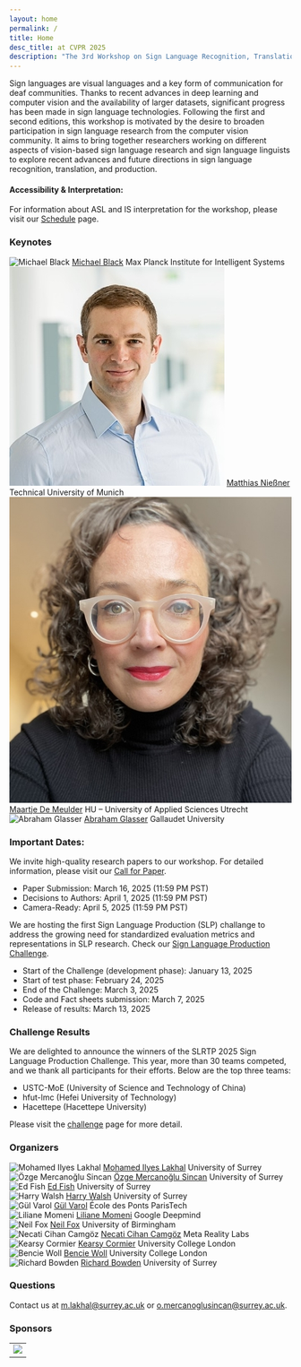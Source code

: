 ```yaml
---
layout: home
permalink: /
title: Home
desc_title: at CVPR 2025
description: "The 3rd Workshop on Sign Language Recognition, Translation and Production<br>Wed June 11th - Sun June 15th, 2025, Nashville TN"
---
```


Sign languages are visual languages and a key form of communication for deaf communities. Thanks to recent advances in deep learning and computer vision and the availability of larger datasets, significant progress has been made in sign language technologies. Following the first and second editions, this workshop is motivated by the desire to broaden participation in sign language research from the computer vision community. It aims to bring together researchers working on different aspects of vision-based sign language research and sign language linguists to explore recent advances and future directions in sign language recognition, translation, and production.

#### Accessibility & Interpretation:
For information about ASL and IS interpretation for the workshop, please visit our [Schedule](https://slrtpworkshop.github.io/schedule/) page.

### Keynotes 

<div class="user-cards">
  <div class="user-card">
    <img src="assets/img/speaker_Michael_Black.jpg" class="user-image" alt="Michael Black">
    <a class="user-name" href="https://ps.is.mpg.de/person/black">Michael Black</a>
    <span>Max Planck Institute for Intelligent Systems</span>
  </div>
  <div class="user-card">
    <img src="assets/img/speaker_Matthias_Niessner.jpg" class="user-image" alt="Matthias Nießner">
    <a class="user-name" href="https://www.niessnerlab.org/index.html">Matthias Nießner</a>
    <span>Technical University of Munich</span>
  </div>
  <div class="user-card">
    <img src="assets/img/speaker_MaartjeDeMeulder.jpeg" class="user-image" alt="Maartje De Meulder">
    <a class="user-name" href="https://maartjedemeulder.be">Maartje De Meulder</a>
    <span>HU – University of Applied Sciences Utrecht</span>
  </div>
  <div class="user-card">
    <img src="assets/img/speaker_Abraham_Glasser.jpg" class="user-image" alt="Abraham Glasser">
    <a class="user-name" href="https://abrahamglasser.com">Abraham Glasser</a>
    <span>Gallaudet University</span>
  </div>
</div>


### Important Dates:

We invite high-quality research papers to our workshop. For detailed information, please visit our [Call for Paper](https://slrtpworkshop.github.io/cfp/).

- Paper Submission: March 16, 2025 (11:59 PM PST)
- Decisions to Authors: April 1, 2025 (11:59 PM PST)
- Camera-Ready: April 5, 2025 (11:59 PM PST)

We are hosting the first Sign Language Production (SLP) challange to address the growing need for standardized evaluation metrics and representations in SLP research. Check our [Sign Language Production Challenge](https://www.codabench.org/competitions/4854/). 
- Start of the Challenge (development phase): January 13, 2025 
- Start of test phase: February 24, 2025 
- End of the Challenge: March 3, 2025 
- Code and Fact sheets submission: March 7, 2025 
- Release of results: March 13, 2025

### Challenge Results

We are delighted to announce the winners of the SLRTP 2025 Sign Language Production Challenge. This year, more than 30 teams competed, and we thank all participants for their efforts. Below are the top three teams:

- USTC-MoE (University of Science and Technology of China)
- hfut-lmc (Hefei University of Technology)
- Hacettepe (Hacettepe University)

Please visit the [challenge](https://slrtpworkshop.github.io/challenge/) page for more detail.


### Organizers

<div class="user-cards">
  <div class="user-card">
    <img src="assets/img/org_lakhal.jpg" class="user-image" alt="Mohamed Ilyes Lakhal">
    <a class="user-name" href="https://mlakhal.github.io">Mohamed Ilyes Lakhal</a>
    <span>University of Surrey</span>
  </div>
  <div class="user-card">
    <img src="assets/img/org_sincan.jpeg" class="user-image" alt="Özge Mercanoğlu Sincan">
    <a class="user-name" href="https://scholar.google.com/citations?user=nACVfjYAAAAJ&hl=de">Özge Mercanoğlu Sincan</a>
    <span>University of Surrey</span>
  </div>
  <div class="user-card">
    <img src="assets/img/org_fish.jpeg" class="user-image" alt="Ed Fish">
    <a class="user-name" href="https://ed-fish.github.io">Ed Fish</a>
    <span>University of Surrey</span>
  </div>
  <div class="user-card">
    <img src="assets/img/org_walsh.jpg" class="user-image" alt="Harry Walsh">
    <a class="user-name" href="https://scholar.google.com/citations?user=0H4urUIAAAAJ&hl=en">Harry Walsh</a>
    <span>University of Surrey</span>
  </div>

  <div class="user-card">
    <img src="assets/img/org_varol.jpg" class="user-image" alt="Gül Varol">
    <a class="user-name" href="https://gulvarol.github.io">Gül Varol</a>
    <span>École des Ponts ParisTech</span>
  </div>
  <div class="user-card">
    <img src="assets/img/org_momeni.jpg" class="user-image" alt="Liliane Momeni">
    <a class="user-name" href="https://www.robots.ox.ac.uk/~liliane/">Liliane Momeni</a>
    <span>Google Deepmind</span>
  </div>
  <div class="user-card">
    <img src="assets/img/org_fox.jpg" class="user-image" alt="Neil Fox">
    <a class="user-name" href="https://research.birmingham.ac.uk/en/persons/neil-fox">Neil Fox</a>
    <span>University of Birmingham</span>
  </div>
  <div class="user-card">
    <img src="assets/img/org_Camgoz.jpg" class="user-image" alt="Necati Cihan Camgöz">
    <a class="user-name" href="https://www.cihancamgoz.com">Necati Cihan Camgöz</a>
    <span>Meta Reality Labs</span>
  </div>

  <div class="user-card">
    <img src="assets/img/org_cormier.jpg" class="user-image" alt="Kearsy Cormier">
    <a class="user-name" href="https://sites.google.com/view/kearsy/">Kearsy Cormier</a>
    <span>University College London</span>
  </div>
  <div class="user-card">
    <img src="assets/img/org_woll.jpg" class="user-image" alt="Bencie Woll">
    <a class="user-name" href="https://profiles.ucl.ac.uk/7678-bencie-woll">Bencie Woll</a>
    <span>University College London</span>
  </div>
  <div class="user-card">
    <img src="assets/img/org_bowden.jpg" class="user-image" alt="Richard Bowden">
    <a class="user-name" href="https://scholar.google.co.uk/citations?user=mvvgDvcAAAAJ&hl=en">Richard Bowden</a>
    <span>University of Surrey</span>
  </div>
</div>

### Questions

Contact us at [m.lakhal@surrey.ac.uk](mailto:m.lakhal@surrey.ac.uk) or [o.mercanoglusincan@surrey.ac.uk](mailto:o.mercanoglusincan@surrey.ac.uk).

### Sponsors

<table style="width:75%">
  <tr>
    <td style="text-align:center"><img src="assets/img/sponsor1.png" height="175"></td>
  </tr>
</table>
